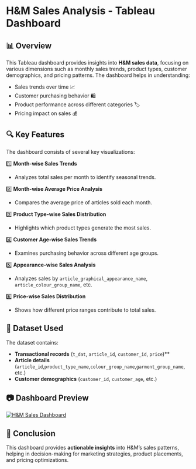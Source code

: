 # H&M Sales Analysis - Tableau Dashboard

## 📊 Overview
This Tableau dashboard provides insights into **H&M sales data**, focusing on various dimensions such as monthly sales trends, product types, customer demographics, and pricing patterns. The dashboard helps in understanding:
- Sales trends over time 📈
- Customer purchasing behavior 🛍️
- Product performance across different categories 🏷️
- Pricing impact on sales 💰

## 🔍 Key Features
The dashboard consists of several key visualizations:

1️⃣ **Month-wise Sales Trends** 
   - Analyzes total sales per month to identify seasonal trends.  

2️⃣ **Month-wise Average Price Analysis**   
   - Compares the average price of articles sold each month.  

3️⃣ **Product Type-wise Sales Distribution** 
   - Highlights which product types generate the most sales.  

4️⃣ **Customer Age-wise Sales Trends** 
   - Examines purchasing behavior across different age groups.  

5️⃣ **Appearance-wise Sales Analysis** 
   - Analyzes sales by `article_graphical_appearance_name`, `article_colour_group_name`, etc.  

6️⃣ **Price-wise Sales Distribution**   
   - Shows how different price ranges contribute to total sales.  

## 📂 Dataset Used
The dataset contains:
- **Transactional records** (`t_dat`, `article_id`, `customer_id`, `price`)**  
- **Article details** (`article_id`,`product_type_name`,`colour_group_name`,`garment_group_name`, etc.)  
- **Customer demographics** (`customer_id`, `customer_age`, etc.)

## 📷 Dashboard Preview

[![H&M Sales Dashboard](https://public.tableau.com/static/images/HM/HM2018-20SalesReport/Dashboard1/1.png)](https://public.tableau.com/views/HM2018-20SalesReport/Dashboard1)

## 📌 Conclusion
This dashboard provides **actionable insights** into H&M’s sales patterns, helping in decision-making for marketing strategies, product placements, and pricing optimizations.
